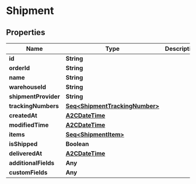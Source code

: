 

# Shipment


## Properties

Name | Type | Description | Notes
------------ | ------------- | ------------- | -------------
**id** | **String** |  |  [optional]
**orderId** | **String** |  |  [optional]
**name** | **String** |  |  [optional]
**warehouseId** | **String** |  |  [optional]
**shipmentProvider** | **String** |  |  [optional]
**trackingNumbers** | [**Seq&lt;ShipmentTrackingNumber&gt;**](ShipmentTrackingNumber.md) |  |  [optional]
**createdAt** | [**A2CDateTime**](A2CDateTime.md) |  |  [optional]
**modifiedTime** | [**A2CDateTime**](A2CDateTime.md) |  |  [optional]
**items** | [**Seq&lt;ShipmentItem&gt;**](ShipmentItem.md) |  |  [optional]
**isShipped** | **Boolean** |  |  [optional]
**deliveredAt** | [**A2CDateTime**](A2CDateTime.md) |  |  [optional]
**additionalFields** | **Any** |  |  [optional]
**customFields** | **Any** |  |  [optional]



